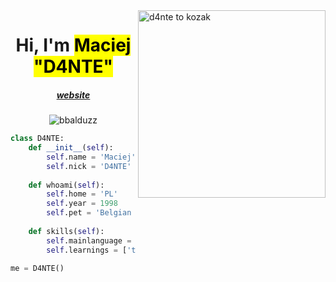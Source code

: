 <img align="right" width="300rem" src='https://avatars.githubusercontent.com/u/111151866?v=4' alt='d4nte to kozak'>

<h1 align="center">Hi, I'm <mark>Maciej "D4NTE"</mark></h1>
<h5 align="center"><a href="https://d4tech.pl/">website</a></h5>
<p align="center"> <img src="https://komarev.com/ghpvc/?username=demon981&label=Profile%20views&color=0e75b6&style=flat" alt="bbalduzz" /> </p>

```python
class D4NTE:
    def __init__(self):
        self.name = 'Maciej'
        self.nick = 'D4NTE'
    
    def whoami(self):
        self.home = 'PL'
        self.year = 1998
        self.pet = 'Belgian Malinois'
    
    def skills(self):
        self.mainlanguage = 'javascript'
        self.learnings = ['typescript', 'react', 'c#', 'python', 'java', 'c++', 'php', 'html', 'css', 'lua']
        
me = D4NTE()
```
